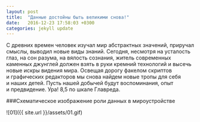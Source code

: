 ```yaml
---
layout: post
title:  "Данные достойны быть великими снова!"
date:   2016-12-23 17:58:03 +0300
categories: jekyll update
---
```

С&nbsp;древних времен человек изучал мир абстрактных значений, приручал смыслы, выводил новые виды знаний. Сегодня, несмотря на&nbsp;усталость глаз, на&nbsp;сон разума, на&nbsp;вялость сознания, житель современных каменных джунглей должен взять в&nbsp;руки кремний технологий и&nbsp;высечь новые искры видения мира. Освещая дорогу факелом скриптов и&nbsp;графических редакторов мы&nbsp;снова найдем новые тропы для себя и&nbsp;наших детей. Пусть нашей добычей будут воспоминания, опыт и&nbsp;предвидение. Ура! 8,5 по&nbsp;шкале Главреда.

###Схематическое изображение роли данных в мироустройстве

![01]({{ site.url }}/assets/01.gif)